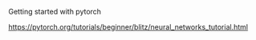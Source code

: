 Getting started with pytorch

https://pytorch.org/tutorials/beginner/blitz/neural_networks_tutorial.html
